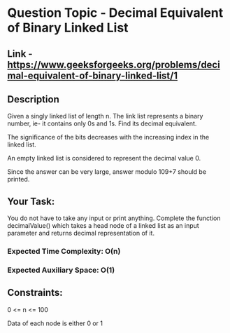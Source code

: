 # Question Topic - Decimal Equivalent of Binary Linked List

## Link - https://www.geeksforgeeks.org/problems/decimal-equivalent-of-binary-linked-list/1


## Description

Given a singly linked list of length n. The link list represents a binary number, ie- it contains only 0s and 1s. Find its decimal equivalent.

The significance of the bits decreases with the increasing index in the linked list.

An empty linked list is considered to represent the decimal value 0. 

Since the answer can be very large, answer modulo 109+7 should be printed.

## Your Task:
You do not have to take any input or print anything. Complete the function decimalValue() which takes a head node of a linked list as an input parameter and returns decimal representation of it.

### Expected Time Complexity: O(n)

### Expected Auxiliary Space: O(1)

## Constraints:

0 <= n <= 100

Data of each node is either 0 or 1
